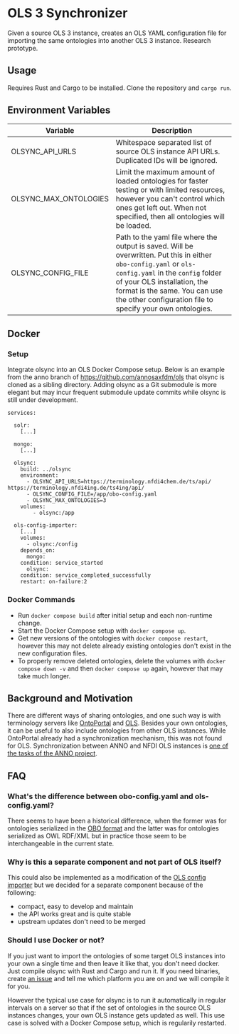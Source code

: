 # OLS 3 Synchronizer

Given a source OLS 3 instance, creates an OLS YAML configuration file for importing the same ontologies into another OLS 3 instance.
Research prototype.

## Usage
Requires Rust and Cargo to be installed.
Clone the repository and `cargo run`.

## Environment Variables

| Variable                   | Description |
| ------------------------   | ------                   |
| OLSYNC\_API\_URLS          | Whitespace separated list of source OLS instance API URLs. Duplicated IDs will be ignored. |
| OLSYNC\_MAX\_ONTOLOGIES    | Limit the maximum amount of loaded ontologies for faster testing or with limited resources, however you can't control which ones get left out. When not specified, then all ontologies will be loaded.  |
| OLSYNC\_CONFIG\_FILE       | Path to the yaml file where the output is saved. Will be overwritten. Put this in either `obo-config.yaml` or `ols-config.yaml` in the `config` folder of your OLS installation, the format is the same. You can use the other configuration file to specify your own ontologies.

## Docker

### Setup
Integrate olsync into an OLS Docker Compose setup.
Below is an example from the anno branch of <https://github.com/annosaxfdm/ols> that olsync is cloned as a sibling directory.
Adding olsync as a Git submodule is more elegant but may incur frequent submodule update commits while olsync is still under development.

    services:
    
      solr:
        [...]
    
      mongo:
        [...]
     
      olsync:
        build: ../olsync
        environment:
          - OLSYNC_API_URLS=https://terminology.nfdi4chem.de/ts/api/ https://terminology.nfdi4ing.de/ts4ing/api/
          - OLSYNC_CONFIG_FILE=/app/obo-config.yaml
          - OLSYNC_MAX_ONTOLOGIES=3
        volumes:
            - olsync:/app
    
      ols-config-importer:
        [...]
        volumes:
          - olsync:/config
        depends_on:
          mongo:
        condition: service_started
          olsync:
        condition: service_completed_successfully
        restart: on-failure:2

### Docker Commands

* Run `docker compose build` after initial setup and each non-runtime change.
* Start the Docker Compose setup with `docker compose up`.
* Get new versions of the ontologies with `docker compose restart`, however this may not delete already existing ontologies don't exist in the new configuration files.
* To properly remove deleted ontologies, delete the volumes with `docker compose down -v` and then `docker compose up` again, however that may take much longer.

## Background and Motivation
There are different ways of sharing ontologies, and one such way is with terminology servers like [OntoPortal](https://ontoportal.org/) and [OLS](https://www.ebi.ac.uk/ols/ontologies).
Besides your own ontologies, it can be useful to also include ontologies from other OLS instances.
While OntoPortal already had a synchronization mechanism, this was not found for OLS.
Synchronization between ANNO and NFDI OLS instances is [one of the tasks of the ANNO project](https://annosaxfdm.de/workpackages/).

## FAQ

### What's the difference between obo-config.yaml and ols-config.yaml?
There seems to have been a historical difference, when the former was for ontologies serialized in the [OBO format](http://owlcollab.github.io/oboformat/doc/obo-syntax.html) and the latter was for ontologies serialized as OWL RDF/XML but in practice those seem to be interchangeable in the current state.

### Why is this a separate component and not part of OLS itself?
This could also be implemented as a modification of the [OLS config importer](https://github.com/EBISPOT/OLS/tree/dev/ols-apps/ols-config-importer) but we decided for a separate component because of the following:

* compact, easy to develop and maintain
* the API works great and is quite stable
* upstream updates don't need to be merged

### Should I use Docker or not?
If you just want to import the ontologies of some target OLS instances into your own a single time and then leave it like that, you don't need docker.
Just compile olsync with Rust and Cargo and run it.
If you need binaries, create [an issue](https://github.com/annosaxfdm/olsync/issues) and tell me which platform you are on and we will compile it for you.

However the typical use case for olsync is to run it automatically in regular intervals on a server so that if the set of ontologies in the source OLS instances changes, your own OLS instance gets updated as well.
This use case is solved with a Docker Compose setup, which is regularily restarted.
